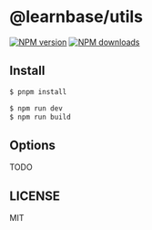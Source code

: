 # @learnbase/utils

[![NPM version](https://img.shields.io/npm/v/.svg?style=flat)](https://npmjs.org/package/)
[![NPM downloads](http://img.shields.io/npm/dm/.svg?style=flat)](https://npmjs.org/package/)

## Install

```bash
$ pnpm install
```

```bash
$ npm run dev
$ npm run build
```

## Options

TODO

## LICENSE

MIT
